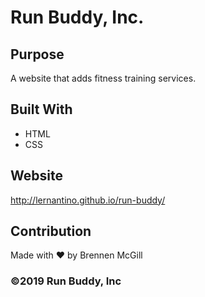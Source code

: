 # Run Buddy, Inc.

## Purpose
A website that adds fitness training services.

## Built With
* HTML
* CSS

## Website
http://lernantino.github.io/run-buddy/

## Contribution
Made with ❤️ by Brennen McGill

### ©️2019 Run Buddy, Inc 

